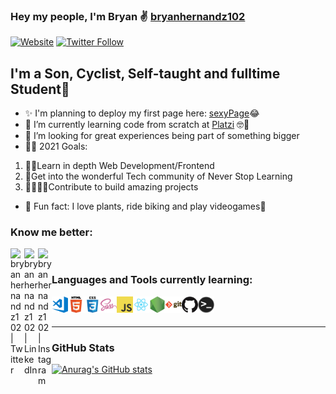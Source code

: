 ### Hey my people, I'm Bryan ✌ [bryanhernandz102][website]

[![Website](https://img.shields.io/website?label=bryanhernandz102.com&style=for-the-badge&url=https%3A%2F%2Fbryanhernandz102.com)](https://codepen.io/bryanhernandz102)
[![Twitter Follow](https://img.shields.io/twitter/follow/bryanhernandz12?color=1DA1F2&logo=twitter&style=for-the-badge)](https://twitter.com/intent/follow?original_referer=https%3A%2F%2Fgithub.com%2Fbryanhernandz12&screen_name=bryanhernandz12)

## I'm a Son,  Cyclist,  Self-taught  and  fulltime Student💚

- ✨ I'm planning to deploy my first page here: [sexyPage][page]😂
- 🌱 I’m currently learning code from scratch at [Platzi][] 🤓🤭
- 🤩 I’m looking for great experiences being part of something bigger
- 🐱‍💻 2021 Goals:
1. 👨‍💻Learn in depth Web Development/Frontend
2. 🚀Get into the wonderful Tech community of Never Stop Learning
3. 👨‍👩‍👦‍👦Contribute to build amazing projects
- 🦄 Fun fact: I love plants, ride biking and play videogames👾

### Know me better:

[<img align="left" alt="bryanhernandz102 | Twitter" width="22px" src="https://cdn.jsdelivr.net/npm/simple-icons@v3/icons/twitter.svg" />][twitter]
[<img align="left" alt="bryanhernandz102 | LinkedIn" width="22px" src="https://cdn.jsdelivr.net/npm/simple-icons@v3/icons/linkedin.svg" />][linkedin]
[<img align="left" alt="bryanhernandz102 | Instagram" width="22px" src="https://cdn.jsdelivr.net/npm/simple-icons@v3/icons/instagram.svg" />][instagram]

<br />

### Languages and Tools currently learning:

<img align="left" alt="Visual Studio Code" width="26px" src="https://raw.githubusercontent.com/github/explore/80688e429a7d4ef2fca1e82350fe8e3517d3494d/topics/visual-studio-code/visual-studio-code.png" />
<img align="left" alt="HTML5" width="26px" src="https://raw.githubusercontent.com/github/explore/80688e429a7d4ef2fca1e82350fe8e3517d3494d/topics/html/html.png" />

<img align="left" alt="CSS3" width="26px" src="https://raw.githubusercontent.com/github/explore/80688e429a7d4ef2fca1e82350fe8e3517d3494d/topics/css/css.png" />

<img align="left" alt="Sass" width="26px" src="https://raw.githubusercontent.com/github/explore/80688e429a7d4ef2fca1e82350fe8e3517d3494d/topics/sass/sass.png" />

<img align="left" alt="JavaScript" width="26px" src="https://raw.githubusercontent.com/github/explore/80688e429a7d4ef2fca1e82350fe8e3517d3494d/topics/javascript/javascript.png" />

<img align="left" alt="React" width="26px" src="https://raw.githubusercontent.com/github/explore/80688e429a7d4ef2fca1e82350fe8e3517d3494d/topics/react/react.png" />

<img align="left" alt="Node.js" width="26px" src="https://raw.githubusercontent.com/github/explore/80688e429a7d4ef2fca1e82350fe8e3517d3494d/topics/nodejs/nodejs.png" />

<img align="left" alt="Git" width="26px" src="https://raw.githubusercontent.com/github/explore/80688e429a7d4ef2fca1e82350fe8e3517d3494d/topics/git/git.png" />

<img align="left" alt="GitHub" width="26px" src="https://raw.githubusercontent.com/github/explore/78df643247d429f6cc873026c0622819ad797942/topics/github/github.png" />

<img align="left" alt="Terminal" width="26px" src="https://raw.githubusercontent.com/github/explore/80688e429a7d4ef2fca1e82350fe8e3517d3494d/topics/terminal/terminal.png" />

<br />
<br />

---

### GitHub Stats

  [![Anurag's GitHub stats](https://github-readme-stats.vercel.app/api?username=bryanhernandz102)](https://github.com/anuraghazra/github-readme-stats)


[website]: https://codepen.io/bryanhernandz102
[page]: https://www.zikoko.com/wp-content/uploads/zikoko/2020/02/stay-tuned.gif
[platzi]: https://platzi.com
[twitter]: https://twitter.com/bryanhernandz12
[instagram]: https://instagram.com/bryanhernandz102
[linkedin]: https://linkedin.com/in/bryan-hernandz
